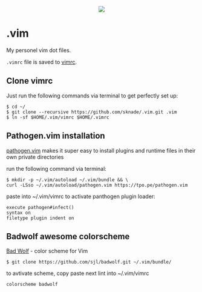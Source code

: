 <p align="center"><a href="http://www.vim.org/" target="_blank">
    <img src="http://static.thegeekstuff.com/wp-content/uploads/2009/06/vim_logo.png">
</a></p>


# .vim


My personel vim dot files.

`.vimrc` file is saved to [vimrc](https://github.com/sknade/.vim).


## Clone vimrc

Just run the following commands via terminal to get perfectly set up:


```console
$ cd ~/
$ git clone --recursive https://github.com/sknade/.vim.git .vim
$ ln -sf $HOME/.vim/vimrc $HOME/.vimrc
```


## Pathogen.vim installation

[pathogen.vim](https://github.com/tpope/vim-pathogen) makes it super easy to install plugins and runtime files in their own private directories

run the following command via terminal:

```console
$ mkdir -p ~/.vim/autoload ~/.vim/bundle && \
curl -LSso ~/.vim/autoload/pathogen.vim https://tpo.pe/pathogen.vim
```

paste into ~/.vim/vimrc to activate panthogen plugin loader:

    execute pathogen#infect()
    syntax on
    filetype plugin indent on

## Badwolf awesome colorscheme

[Bad Wolf](https://github.com/sjl/badwolf) -  color scheme for Vim
```console
$ git clone https://github.com/sjl/badwolf.git ~/.vim/bundle/
```

to avtivate scheme, copy paste next lint into ~/.vim/vimrc

    colorscheme badwolf
